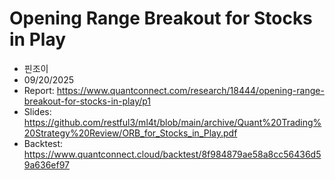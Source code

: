 # Opening Range Breakout for Stocks in Play
- 핀조이
- 09/20/2025
- Report: 
https://www.quantconnect.com/research/18444/opening-range-breakout-for-stocks-in-play/p1
- Slides: 
https://github.com/restful3/ml4t/blob/main/archive/Quant%20Trading%20Strategy%20Review/ORB_for_Stocks_in_Play.pdf
- Backtest: 
https://www.quantconnect.cloud/backtest/8f984879ae58a8cc56436d59a636ef97
